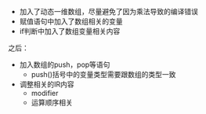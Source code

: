 - 加入了动态一维数组，尽量避免了因为乘法导致的编译错误
- 赋值语句中加入了数组相关的变量
- if判断中加入了数组变量相关内容

之后：
- 加入数组的push，pop等语句
  + push()括号中的变量类型需要跟数组的类型一致
- 调整相关的IR内容
  + modifier
  + 运算顺序相关


